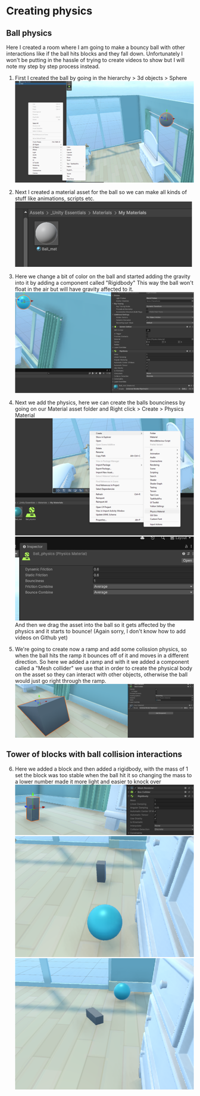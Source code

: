 <h1>Creating physics</h1>

<h2>Ball physics</h2>
Here I created a room where I am going to make a bouncy ball with other interactions like if the ball hits blocks and they fall down. Unfortunately I won't be putting in the hassle of trying to create videos to show but I will note my step by step process
instead.


1. First I created the ball by going in the hierarchy > 3d objects > Sphere
![alt text](image.png)

2. Next I created a material asset for the ball so we can make all kinds of stuff like animations, scripts etc.
![alt text](image-1.png)

3. Here we change a bit of color on the ball and started adding the gravity into it by adding a component called "Rigidbody"
This way the ball won't float in the air but will have gravity affected to it.
![alt text](image-2.png)

4. Next we add the physics, here we can create the balls bounciness by going on our Material asset folder and Right click > Create > Physics Material
![alt text](image-3.png)
![alt text](image-4.png)
And then we drag the asset into the ball so it gets affected by the physics and it starts to bounce! (Again sorry, I don't know how to add videos on Github yet)

5. We're going to create now a ramp and add some colission physics, so when the ball hits the ramp it bounces off of it and moves in a different direction.
So here we added a ramp and with it we added a component called  a "Mesh collider" we use that in order to create the physical body on the asset so they can interact with other objects, otherwise the ball would just go right through the ramp.
![alt text](image-6.png)

<h2>Tower of blocks with ball collision interactions</h2>

6. Here we added a block and then added a rigidbody, with the mass of 1 set the block was too stable when the ball hit it so changing the mass to a lower number made it more light and easier to knock over
![alt text](image-7.png)
![alt text](image-8.png)
![alt text](image-9.png)